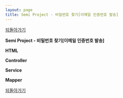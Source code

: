 ```yaml
---
layout: page
title: Semi Project - 비밀번호 찾기[이메일 인증번호 발송]
---
```


[되돌아가기](https://leesohyeon96.github.io/projects/#semiprojectfirstgist)

**Semi Project - 비밀번호 찾기[이메일 인증번호 발송]**  

**HTML**
<script src="https://gist.github.com/leesohyeon96/e146794f17d53f544a2738c1259824de.js"></script>  
    
**Controller**
<script src="https://gist.github.com/leesohyeon96/fbbd8defccd8ff27710502454972ea74.js"></script>  

**Service**
<script src="https://gist.github.com/leesohyeon96/d2043d067fd4e16eb4960edcc86cb3f3.js"></script>  

**Mapper**
<script src="https://gist.github.com/leesohyeon96/7856326263d5235e19a57f5c3b17a26c.js"></script>



[되돌아가기](https://leesohyeon96.github.io/projects/#semiprojectfirstgist)
